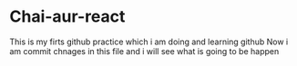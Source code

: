 # Chai-aur-react
This is my firts github practice which i am doing and learning github
Now i am commit chnages in this file and i will see what is going to be happen
